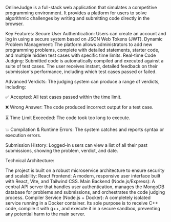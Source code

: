OnlineJudge is a full-stack web application that simulates a competitive programming environment. It provides a platform for users to solve algorithmic challenges by writing and submitting code directly in the browser.

Key Features:
Secure User Authentication: Users can create an account and log in using a secure system based on JSON Web Tokens (JWT).
Dynamic Problem Management: The platform allows administrators to add new programming problems, complete with detailed statements, starter code, and multiple hidden test cases with specific time limits.
Real-time Code Judging: Submitted code is automatically compiled and executed against a suite of test cases. The user receives instant, detailed feedback on their submission's performance, including which test cases passed or failed.

Advanced Verdicts: The judging system can produce a range of verdicts, including:

✅ Accepted: All test cases passed within the time limit.

❌ Wrong Answer: The code produced incorrect output for a test case.

⏳ Time Limit Exceeded: The code took too long to execute.

💥 Compilation & Runtime Errors: The system catches and reports syntax or execution errors.

Submission History: Logged-in users can view a list of all their past submissions, showing the problem, verdict, and date.

Technical Architecture:

The project is built on a robust microservice architecture to ensure security and scalability:
React Frontend: A modern, responsive user interface built with React, Vite, and Tailwind CSS.
Main Backend (Node.js/Express): A central API server that handles user authentication, manages the MongoDB database for problems and submissions, and orchestrates the code judging process.
Compiler Service (Node.js + Docker): A completely isolated service running in a Docker container. Its sole purpose is to receive C++ code, compile it with g++, and execute it in a secure sandbox, preventing any potential harm to the main server.
